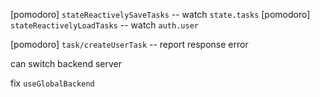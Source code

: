 [pomodoro] `stateReactivelySaveTasks` -- watch `state.tasks`
[pomodoro] `stateReactivelyLoadTasks` -- watch `auth.user`

[pomodoro] `task/createUserTask` -- report response error

can switch backend server

fix `useGlobalBackend`
